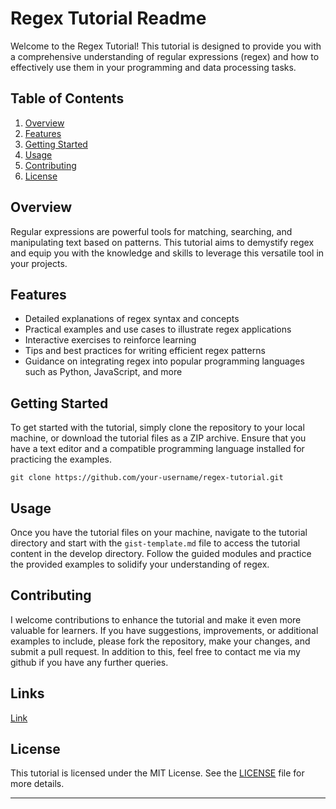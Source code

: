 # Regex Tutorial Readme

Welcome to the Regex Tutorial! This tutorial is designed to provide you with a comprehensive understanding of regular expressions (regex) and how to effectively use them in your programming and data processing tasks.

## Table of Contents
1. [Overview](#overview)
2. [Features](#features)
3. [Getting Started](#getting-started)
4. [Usage](#usage)
5. [Contributing](#contributing)
6. [License](#license)

## Overview
Regular expressions are powerful tools for matching, searching, and manipulating text based on patterns. This tutorial aims to demystify regex and equip you with the knowledge and skills to leverage this versatile tool in your projects.

## Features
- Detailed explanations of regex syntax and concepts
- Practical examples and use cases to illustrate regex applications
- Interactive exercises to reinforce learning
- Tips and best practices for writing efficient regex patterns
- Guidance on integrating regex into popular programming languages such as Python, JavaScript, and more

## Getting Started
To get started with the tutorial, simply clone the repository to your local machine, or download the tutorial files as a ZIP archive. Ensure that you have a text editor and a compatible programming language installed for practicing the examples.

```
git clone https://github.com/your-username/regex-tutorial.git
```

## Usage
Once you have the tutorial files on your machine, navigate to the tutorial directory and start with the `gist-template.md` file to access the tutorial content in the develop directory. Follow the guided modules and practice the provided examples to solidify your understanding of regex.

## Contributing
I welcome contributions to enhance the tutorial and make it even more valuable for learners. If you have suggestions, improvements, or additional examples to include, please fork the repository, make your changes, and submit a pull request. In addition to this, feel free to contact me via my github if you have any further queries.

## Links

[Link](https://gist.github.com/JamieThompson101/d33e617548e4f88c58ef58d47c358d58)

## License
This tutorial is licensed under the MIT License. See the [LICENSE](LICENSE) file for more details.

---
